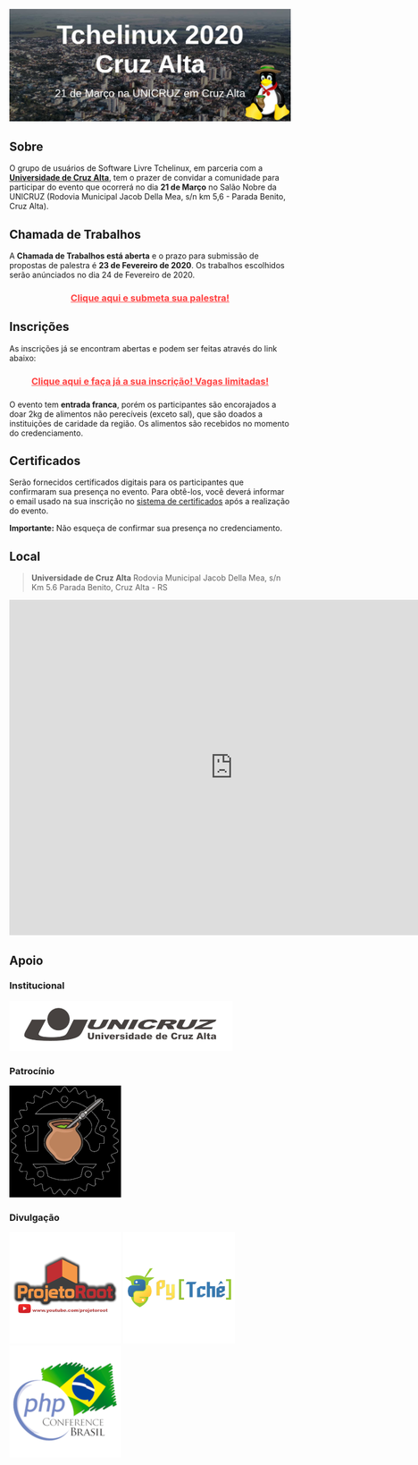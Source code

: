 [![Tchelinux 2020 Cruz Alta](images/banner.jpg)](#)

## Sobre

O grupo de usuários de Software Livre Tchelinux, em parceria com a [**Universidade de Cruz Alta**](https://home.unicruz.edu.br/), tem o prazer de convidar a comunidade para participar do evento que ocorrerá no dia **21 de Março** no Salão Nobre da UNICRUZ (Rodovia Municipal Jacob Della Mea, s/n km 5,6 - Parada Benito, Cruz Alta).

## Chamada de Trabalhos

A **Chamada de Trabalhos está aberta** e o prazo para submissão de propostas de palestra é **23 de Fevereiro de 2020**. Os trabalhos escolhidos serão anúnciados no dia 24 de Fevereiro de 2020.

<center><a href="https://cruzalta.tchelinux.org/cfp/" style="color:#ff4040"><b><h3>Clique aqui e submeta sua palestra!<h3></b></a></center>

## Inscrições

As inscrições já se encontram abertas e podem ser feitas através do link abaixo: 

<center><a href="https://cruzalta.tchelinux.org/inscricoes/" style="color:#ff4040"><b><h3>Clique aqui e faça já a sua inscrição! Vagas limitadas!<h3></b></a></center>

O evento tem **entrada franca**, porém os participantes são encorajados a doar 2kg de alimentos não perecíveis (exceto sal), que são doados a instituições de caridade da região. Os alimentos são recebidos no momento do credenciamento.

## Certificados

Serão fornecidos certificados digitais para os participantes que confirmaram sua presença no evento. Para obtê-los, você deverá informar o email usado na sua inscrição no [sistema de certificados](https://certificados.tchelinux.org/) após a realização do evento.

**Importante:** Não esqueça de confirmar sua presença no credenciamento.

## Local

> **Universidade de Cruz Alta**
> Rodovia Municipal Jacob Della Mea, s/n Km 5.6
> Parada Benito, Cruz Alta - RS 

<div class="map-responsive">
  <iframe src="https://www.google.com/maps/embed?pb=!1m14!1m8!1m3!1d112042.9493476923!2d-53.64822713869071!3d-28.649471741287805!3m2!1i1024!2i768!4f13.1!3m3!1m2!1s0x0%3A0x765c76ad46e7db53!2sUniversity%20of%20Cruz%20Alta!5e0!3m2!1sen!2sbr!4v1581386889289!5m2!1sen!2sbr" width="800" height="600" frameborder="0" style="border:0;" allowfullscreen=""></iframe>
</div>

## Apoio

### Institucional

[![Unicruz](images/logo_unicruz.png)](https://home.unicruz.edu.br/)

### Patrocínio

[![Rust in POA](images/logo_rust.png)](https://www.meetup.com/Rust-in-POA/)

### Divulgação

[![Projeto Root](images/logo_projetoroot.png)](https://projetoroot.com.br/)
[![PyTchê](images/logo_pytche.png)](https://pytche-site.readthedocs.io/en/latest/)
[![PHP Conference Brasil](images/logo_phpconference.png)](https://phpconference.com.br/)
